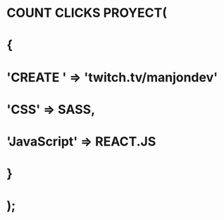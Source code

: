 


# COUNT CLICKS PROYECT(
#    {
#    'CREATE '     => 'twitch.tv/manjondev'
#    'CSS'         => SASS,
#    'JavaScript'  => REACT.JS
#    }
# );